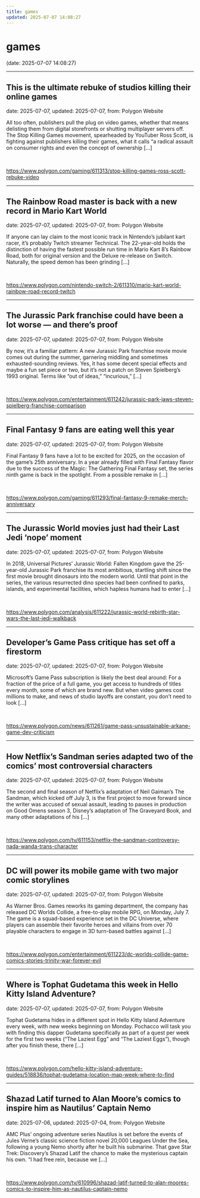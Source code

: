 ```yaml
---
title: games
updated: 2025-07-07 14:08:27
---
```


# games

(date: 2025-07-07 14:08:27)

---

## This is the ultimate rebuke of studios killing their online games

date: 2025-07-07, updated: 2025-07-07, from: Polygon Website

All too often, publishers pull the plug on video games, whether that means delisting them from digital storefronts or shutting multiplayer servers off. The Stop Killing Games movement, spearheaded by YouTuber Ross Scott, is fighting against publishers killing their games, what it calls “a radical assault on consumer rights and even the concept of ownership [&#8230;] 

<br> 

<https://www.polygon.com/gaming/611313/stop-killing-games-ross-scott-rebuke-video>

---

## The Rainbow Road master is back with a new record in Mario Kart World

date: 2025-07-07, updated: 2025-07-07, from: Polygon Website

If anyone can lay claim to the most iconic track in Nintendo’s jubilant kart racer, it’s probably Twitch streamer Technical. The 22-year-old holds the distinction of having the fastest possible run time in Mario Kart 8’s Rainbow Road, both for original version and the Deluxe re-release on Switch. Naturally, the speed demon has been grinding [&#8230;] 

<br> 

<https://www.polygon.com/nintendo-switch-2/611310/mario-kart-world-rainbow-road-record-twitch>

---

## The Jurassic Park franchise could have been a lot worse — and there’s proof

date: 2025-07-07, updated: 2025-07-07, from: Polygon Website

By now, it’s a familiar pattern: A new Jurassic Park franchise movie movie comes out during the summer, garnering middling and sometimes exhausted-sounding reviews. Yes, it has some decent special effects and maybe a fun set piece or two, but it’s not a patch on Steven Spielberg’s 1993 original. Terms like “out of ideas,” “incurious,” [&#8230;] 

<br> 

<https://www.polygon.com/entertainment/611242/jurassic-park-jaws-steven-spielberg-franchise-comparison>

---

## Final Fantasy 9 fans are eating well this year

date: 2025-07-07, updated: 2025-07-07, from: Polygon Website

Final Fantasy 9 fans have a lot to be excited for 2025, on the occasion of the game’s 25th anniversary. In a year already filled with Final Fantasy flavor due to the success of the Magic: The Gathering Final Fantasy set, the series ninth game is back in the spotlight. From a possible remake in [&#8230;] 

<br> 

<https://www.polygon.com/gaming/611293/final-fantasy-9-remake-merch-anniversary>

---

## The Jurassic World movies just had their Last Jedi ‘nope’ moment

date: 2025-07-07, updated: 2025-07-07, from: Polygon Website

In 2018, Universal Pictures’ Jurassic World: Fallen Kingdom gave the 25-year-old Jurassic Park franchise its most ambitious, startling shift since the first movie brought dinosaurs into the modern world. Until that point in the series, the various resurrected dino species had been confined to parks, islands, and experimental facilities, which hapless humans had to enter [&#8230;] 

<br> 

<https://www.polygon.com/analysis/611222/jurassic-world-rebirth-star-wars-the-last-jedi-walkback>

---

## Developer’s Game Pass critique has set off a firestorm

date: 2025-07-07, updated: 2025-07-07, from: Polygon Website

Microsoft’s Game Pass subscription is likely the best deal around: For a fraction of the price of a full game, you get access to hundreds of titles every month, some of which are brand new. But when video games cost millions to make, and news of studio layoffs are constant, you don’t need to look [&#8230;] 

<br> 

<https://www.polygon.com/news/611261/game-pass-unsustainable-arkane-game-dev-criticism>

---

## How Netflix’s Sandman series adapted two of the comics’ most controversial characters

date: 2025-07-07, updated: 2025-07-07, from: Polygon Website

The second and final season of Netflix’s adaptation of Neil Gaiman’s The Sandman, which kicked off July 3, is the first project to move forward since the writer was accused of sexual assault, leading to pauses in production on Good Omens season 3, Disney’s adaptation of The Graveyard Book, and many other adaptations of his [&#8230;] 

<br> 

<https://www.polygon.com/tv/611153/netflix-the-sandman-controversy-nada-wanda-trans-character>

---

## DC will power its mobile game with two major comic storylines

date: 2025-07-07, updated: 2025-07-07, from: Polygon Website

As Warner Bros. Games reworks its gaming department, the company has released DC Worlds Collide, a free-to-play mobile RPG, on Monday, July 7. The game is a squad-based experience set in the DC Universe, where players can assemble their favorite heroes and villains from over 70 playable characters to engage in 3D turn-based battles against [&#8230;] 

<br> 

<https://www.polygon.com/entertainment/611223/dc-worlds-collide-game-comics-stories-trinity-war-forever-evil>

---

## Where is Tophat Gudetama this week in Hello Kitty Island Adventure?

date: 2025-07-07, updated: 2025-07-07, from: Polygon Website

Tophat Gudetama hides in a different spot in Hello Kitty Island Adventure every week, with new weeks beginning on Monday. Pochacco will task you with finding this dapper Gudetama specifically as part of a quest per week for the first two weeks (“The Laziest Egg” and “The Laziest Eggs”), though after you finish these, there [&#8230;] 

<br> 

<https://www.polygon.com/hello-kitty-island-adventure-guides/518836/tophat-gudetama-location-map-week-where-to-find>

---

## Shazad Latif turned to Alan Moore’s comics to inspire him as Nautilus’ Captain Nemo

date: 2025-07-06, updated: 2025-07-04, from: Polygon Website

AMC Plus’ ongoing adventure series Nautilus is set before the events of Jules Verne’s classic science fiction novel 20,000 Leagues Under the Sea, following a young Nemo shortly after he built his submarine. That gave Star Trek: Discovery’s Shazad Latif the chance to make the mysterious captain his own. “I had free rein, because we [&#8230;] 

<br> 

<https://www.polygon.com/tv/610996/shazad-latif-turned-to-alan-moores-comics-to-inspire-him-as-nautilus-captain-nemo>

